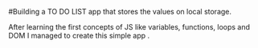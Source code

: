 #Building a TO DO LIST app that stores the values on local storage.

After learning the first concepts of JS like variables, functions, loops and DOM I managed to create this simple app .
